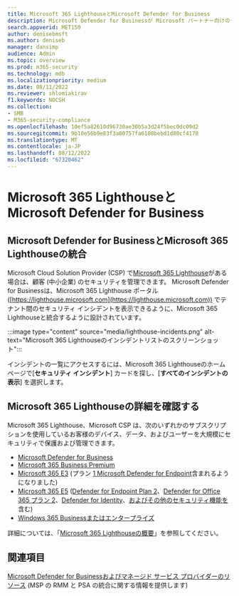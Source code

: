 ```yaml
---
title: Microsoft 365 LighthouseとMicrosoft Defender for Business
description: Microsoft Defender for Businessが Microsoft パートナー向けのセキュリティ ソリューションであるMicrosoft 365 Lighthouseとどのように統合されるかを確認します。
search.appverid: MET150
author: denisebmsft
ms.author: deniseb
manager: dansimp
audience: Admin
ms.topic: overview
ms.prod: m365-security
ms.technology: mdb
ms.localizationpriority: medium
ms.date: 08/11/2022
ms.reviewer: shlomiakirav
f1.keywords: NOCSH
ms.collection:
- SMB
- M365-security-compliance
ms.openlocfilehash: 10ef5a82610d96730ae30b5a3d24f5bec0dc09d2
ms.sourcegitcommit: 9b10e56b9e83f3a80757fa6108bebd1d80cf4178
ms.translationtype: MT
ms.contentlocale: ja-JP
ms.lasthandoff: 08/12/2022
ms.locfileid: "67320462"
---
```

# <a name="microsoft-365-lighthouse-and-microsoft-defender-for-business"></a>Microsoft 365 LighthouseとMicrosoft Defender for Business

## <a name="microsoft-defender-for-business-integrates-with-microsoft-365-lighthouse"></a>Microsoft Defender for BusinessとMicrosoft 365 Lighthouseの統合

Microsoft Cloud Solution Provider (CSP) で[Microsoft 365 Lighthouse](../../lighthouse/m365-lighthouse-overview.md)がある場合は、顧客 (中小企業) のセキュリティを管理できます。 Microsoft Defender for Businessは、Microsoft 365 Lighthouse ポータル ([https://lighthouse.microsoft.com](https://lighthouse.microsoft.com)) でテナント間のセキュリティ インシデントを表示できるように、Microsoft 365 Lighthouseと統合するように設計されています。 

:::image type="content" source="media/lighthouse-incidents.png" alt-text="Microsoft 365 Lighthouseのインシデントリストのスクリーンショット":::

インシデントの一覧にアクセスするには、Microsoft 365 Lighthouseのホーム ページで[**セキュリティ インシデント**] カードを探し、[**すべてのインシデントの表示**] を選択します。

## <a name="learn-more-about-microsoft-365-lighthouse"></a>Microsoft 365 Lighthouseの詳細を確認する

Microsoft 365 Lighthouse、Microsoft CSP は、次のいずれかのサブスクリプションを使用しているお客様のデバイス、データ、およびユーザーを大規模にセキュリティで保護および管理できます。

- [Microsoft Defender for Business](/security/defender-business/mdb-overview.md)
- [Microsoft 365 Business Premium](../../admin/admin-overview/what-is-microsoft-365.md)
- [Microsoft 365 E3](../../enterprise/microsoft-365-overview.md) (プラン [1 Microsoft Defender for Endpoint](../defender-endpoint/defender-endpoint-plan-1.md)含まれるようになりました)
- [Microsoft 365 E5](../../enterprise/microsoft-365-overview.md) ([Defender for Endpoint Plan 2](../defender-endpoint/microsoft-defender-endpoint.md)、[Defender for Office 365 プラン 2](../office-365-security/defender-for-office-365.md)、[Defender for Identity](/defender-for-identity/what-is)、[およびその他のセキュリティ機能を](../defender/microsoft-365-defender.md)含む)
- [Windows 365 Businessまたはエンタープライズ](/windows-365/overview)

詳細については、「[Microsoft 365 Lighthouseの概要](../../lighthouse/m365-lighthouse-overview.md)」を参照してください。

## <a name="see-also"></a>関連項目

[Microsoft Defender for Businessおよびマネージド サービス プロバイダーのリソース](mdb-partners.md) (MSP の RMM と PSA の統合に関する情報を提供します)